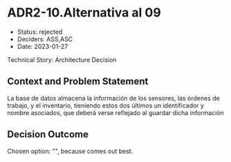 # ADR2-10.Alternativa al 09

* Status: rejected
* Deciders: ASS,ASC
* Date: 2023-01-27

Technical Story: Architecture Decision

## Context and Problem Statement

La base de datos almacena la información de los sensores, las órdenes de trabajo, y el inventario, tieniendo estos dos últimos un identificador y nombre asociados, que deberá verse reflejado al guardar dicha información

## Decision Outcome

Chosen option: "", because comes out best.
